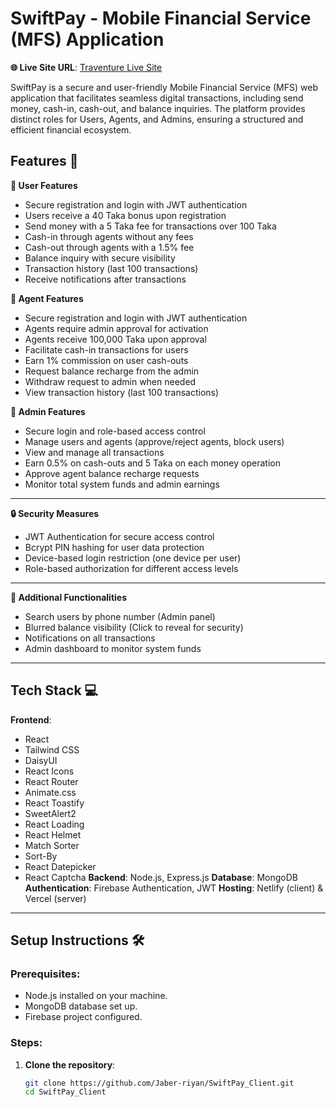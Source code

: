 # SwiftPay - Mobile Financial Service (MFS) Application

**🌐 Live Site URL**: [Traventure Live Site](https://swifftpay.netlify.app/)

SwiftPay is a secure and user-friendly Mobile Financial Service (MFS) web application that facilitates seamless digital transactions, including send money, cash-in, cash-out, and balance inquiries. The platform provides distinct roles for Users, Agents, and Admins, ensuring a structured and efficient financial ecosystem.

## Features 🚀

**🔹 User Features**

  - Secure registration and login with JWT authentication
  - Users receive a 40 Taka bonus upon registration
  - Send money with a 5 Taka fee for transactions over 100 Taka
  - Cash-in through agents without any fees
  - Cash-out through agents with a 1.5% fee
  - Balance inquiry with secure visibility
  - Transaction history (last 100 transactions)
  - Receive notifications after transactions

**🔹 Agent Features**

  - Secure registration and login with JWT authentication
  - Agents require admin approval for activation
  - Agents receive 100,000 Taka upon approval
  - Facilitate cash-in transactions for users
  - Earn 1% commission on user cash-outs
  - Request balance recharge from the admin
  - Withdraw request to admin when needed
  - View transaction history (last 100 transactions)

**🔹 Admin Features**

  - Secure login and role-based access control
  - Manage users and agents (approve/reject agents, block users)
  - View and manage all transactions
  - Earn 0.5% on cash-outs and 5 Taka on each money operation
  - Approve agent balance recharge requests
  - Monitor total system funds and admin earnings

---

**🔒 Security Measures**

  - JWT Authentication for secure access control
  - Bcrypt PIN hashing for user data protection
  - Device-based login restriction (one device per user)
  - Role-based authorization for different access levels

---

**🔗 Additional Functionalities**

  - Search users by phone number (Admin panel)
  - Blurred balance visibility (Click to reveal for security)
  - Notifications on all transactions
  - Admin dashboard to monitor system funds

---

## Tech Stack 💻

**Frontend**:
  - React
  - Tailwind CSS
  - DaisyUI
  - React Icons
  - React Router
  - Animate.css
  - React Toastify
  - SweetAlert2
  - React Loading
  - React Helmet
  - Match Sorter
  - Sort-By
  - React Datepicker
  - React Captcha
**Backend**: Node.js, Express.js
**Database**: MongoDB
**Authentication**: Firebase Authentication, JWT
**Hosting**: Netlify (client) & Vercel (server)

---

## Setup Instructions 🛠️

### Prerequisites:

- Node.js installed on your machine.
- MongoDB database set up.
- Firebase project configured.

### Steps:

1. **Clone the repository**:
   ```bash
   git clone https://github.com/Jaber-riyan/SwiftPay_Client.git
   cd SwiftPay_Client
   ```
